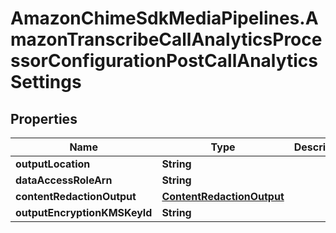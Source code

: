 # AmazonChimeSdkMediaPipelines.AmazonTranscribeCallAnalyticsProcessorConfigurationPostCallAnalyticsSettings

## Properties

Name | Type | Description | Notes
------------ | ------------- | ------------- | -------------
**outputLocation** | **String** |  | 
**dataAccessRoleArn** | **String** |  | 
**contentRedactionOutput** | [**ContentRedactionOutput**](ContentRedactionOutput.md) |  | [optional] 
**outputEncryptionKMSKeyId** | **String** |  | [optional] 


